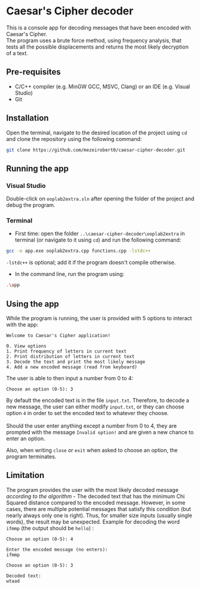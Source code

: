 # Caesar's Cipher decoder

This is a console app for decoding messages that have been encoded with Caesar's Cipher. \
The program uses a brute force method, using frequency analysis, that tests all the possible displacements and returns the most likely decryption of a text.


## Pre-requisites
* C/C++ compiler (e.g. MinGW GCC, MSVC, Clang) or an IDE (e.g. Visual Studio)
* Git 

## Installation

Open the terminal, navigate to the desired location of the project using `cd` and clone the repository using the following command:

```bash
git clone https://github.com/mezeirobert0/caesar-cipher-decoder.git
```

## Running the app

### Visual Studio

Double-click on `ooplab2extra.sln` after opening the folder of the project and debug the program.

### Terminal

* First time: open the folder `..\caesar-cipher-decoder\ooplab2extra` in terminal (or navigate to it using `cd`) and run the following command:
```bash
gcc -o app.exe ooplab2extra.cpp functions.cpp -lstdc++
```
`-lstdc++` is optional; add it if the program doesn't compile otherwise.

* In the command line, run the program using:
```bash
.\app
```

## Using the app

While the program is running, the user is provided with 5 options to interact with the app:
```
Welcome to Caesar's Cipher application!

0. View options
1. Print frequency of letters in current text
2. Print distribution of letters in current text
3. Decode the text and print the most likely message
4. Add a new encoded message (read from keyboard)
```
The user is able to then input a number from 0 to 4:
```
Choose an option (0-5): 3
```
By default the encoded text is in the file `input.txt`. Therefore, to decode a new message, the user can either modify `input.txt`, or they can choose option `4` in order to set the encoded text to whatever they choose. \
\
Should the user enter anything except a number from 0 to 4, they are prompted with the message `Invalid option!` and are given a new chance to enter an option.

Also, when writing `close` or `exit` when asked to choose an option, the program terminates.

## Limitation

The program provides the user with the most likely decoded message *according to the algorithm* - The decoded text that has the minimum Chi Squared distance compared to the encoded message. However, in some cases, there are multiple potential messages that satisfy this condition (but nearly always only one is right). Thus, for smaller size inputs (usually single words), the result may be unexpected. Example for decoding the word `ifmmp` (the output should be `hello`) :
```
Choose an option (0-5): 4

Enter the encoded message (no enters):
ifmmp

Choose an option (0-5): 3

Decoded text:
wtaad
```
